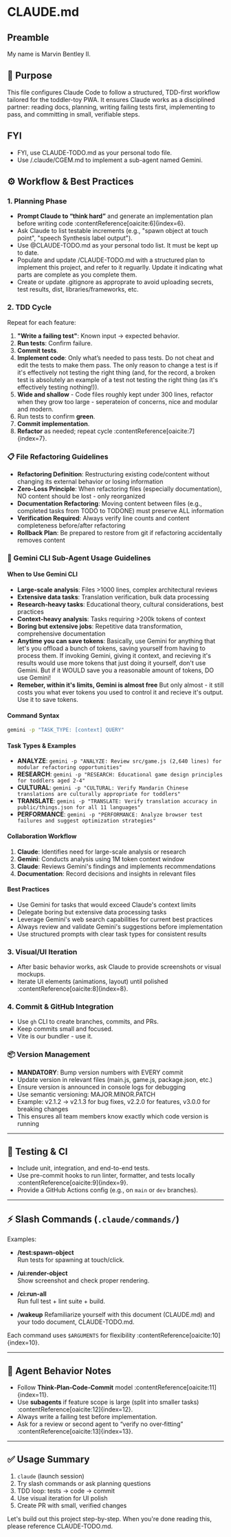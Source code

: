 # CLAUDE.md

## Preamble
My name is Marvin Bentley II.

## 🎯 Purpose
This file configures Claude Code to follow a structured, TDD-first workflow tailored for the toddler-toy PWA. It ensures Claude works as a disciplined partner: reading docs, planning, writing failing tests first, implementing to pass, and committing in small, verifiable steps.

## FYI
- FYI, use CLAUDE-TODO.md as your personal todo file.
- Use /.claude/CGEM.md to implement a sub-agent named Gemini.

## ⚙️ Workflow & Best Practices

### 1. Planning Phase
- **Prompt Claude to “think hard”** and generate an implementation plan before writing code :contentReference[oaicite:6]{index=6}.
- Ask Claude to list testable increments (e.g., "spawn object at touch point", "speech Synthesis label output").
- Use @CLAUDE-TODO.md as your personal todo list. It must be kept up to date.
- Populate and update /CLAUDE-TODO.md with a structured plan to implement this project, and refer to it reguarlly. Update it indicating what parts are complete as you complete them.
- Create or update .gitignore as approprate to avoid uploading secrets, test results, dist, libraries/frameworks, etc.

### 2. TDD Cycle
Repeat for each feature:
  1. **"Write a failing test"**: Known input → expected behavior.
  2. **Run tests**: Confirm failure.
  3. **Commit tests**.
  4. **Implement code**: Only what’s needed to pass tests. Do not cheat and edit the tests to make them pass. The only reason to change a test is if it's effectively not testing the right thing (and, for the record, a broken test is absolutely an example of a test not testing the right thing (as it's effectively testing nothing!)).
  5. **Wide and shallow** - Code files roughly kept under 300 lines, refactor when they grow too large - seperateion of concerns, nice and modular and modern.
  6. Run tests to confirm **green**.
  7. **Commit implementation**.
  8. **Refactor** as needed; repeat cycle :contentReference[oaicite:7]{index=7}.

### 📋 File Refactoring Guidelines
- **Refactoring Definition**: Restructuring existing code/content without changing its external behavior or losing information
- **Zero-Loss Principle**: When refactoring files (especially documentation), NO content should be lost - only reorganized
- **Documentation Refactoring**: Moving content between files (e.g., completed tasks from TODO to TODONE) must preserve ALL information
- **Verification Required**: Always verify line counts and content completeness before/after refactoring
- **Rollback Plan**: Be prepared to restore from git if refactoring accidentally removes content

### 🤖 Gemini CLI Sub-Agent Usage Guidelines

#### When to Use Gemini CLI
- **Large-scale analysis**: Files >1000 lines, complex architectural reviews
- **Extensive data tasks**: Translation verification, bulk data processing
- **Research-heavy tasks**: Educational theory, cultural considerations, best practices
- **Context-heavy analysis**: Tasks requiring >200k tokens of context
- **Boring but extensive jobs**: Repetitive data transformation, comprehensive documentation
- **Anytime you can save tokens**: Basically, use Gemini for anything that let's you offload a bunch of tokens, saving yourself from having to process them. If invoking Gemini, giving it context, and recieving it's results would use more tokens that just doing it yourself, don't use Gemini. But if it WOULD save you a reasonable amount of tokens, DO use Gemini!
- **Remeber, within it's limits, Gemini is almost free** But only almost - it still costs you what ever tokens you used to control it and recieve it's output. Use it to save tokens.

#### Command Syntax
```bash
gemini -p "TASK_TYPE: [context] QUERY"
```

#### Task Types & Examples
- **ANALYZE**: `gemini -p "ANALYZE: Review src/game.js (2,640 lines) for modular refactoring opportunities"`
- **RESEARCH**: `gemini -p "RESEARCH: Educational game design principles for toddlers aged 2-4"`
- **CULTURAL**: `gemini -p "CULTURAL: Verify Mandarin Chinese translations are culturally appropriate for toddlers"`
- **TRANSLATE**: `gemini -p "TRANSLATE: Verify translation accuracy in public/things.json for all 11 languages"`
- **PERFORMANCE**: `gemini -p "PERFORMANCE: Analyze browser test failures and suggest optimization strategies"`

#### Collaboration Workflow
1. **Claude**: Identifies need for large-scale analysis or research
2. **Gemini**: Conducts analysis using 1M token context window
3. **Claude**: Reviews Gemini's findings and implements recommendations
4. **Documentation**: Record decisions and insights in relevant files

#### Best Practices
- Use Gemini for tasks that would exceed Claude's context limits
- Delegate boring but extensive data processing tasks
- Leverage Gemini's web search capabilities for current best practices
- Always review and validate Gemini's suggestions before implementation
- Use structured prompts with clear task types for consistent results

### 3. Visual/UI Iteration
- After basic behavior works, ask Claude to provide screenshots or visual mockups.
- Iterate UI elements (animations, layout) until polished :contentReference[oaicite:8]{index=8}.

### 4. Commit & GitHub Integration
- Use `gh` CLI to create branches, commits, and PRs.
- Keep commits small and focused.
- Vite is our bundler - use it.

### 📦 Version Management
- **MANDATORY**: Bump version numbers with EVERY commit
- Update version in relevant files (main.js, game.js, package.json, etc.)
- Ensure version is announced in console logs for debugging
- Use semantic versioning: MAJOR.MINOR.PATCH
- Example: v2.1.2 → v2.1.3 for bug fixes, v2.2.0 for features, v3.0.0 for breaking changes
- This ensures all team members know exactly which code version is running

---

## 🧪 Testing & CI
- Include unit, integration, and end-to-end tests.
- Use pre-commit hooks to run linter, formatter, and tests locally :contentReference[oaicite:9]{index=9}.
- Provide a GitHub Actions config (e.g., on `main` or `dev` branches).

---

## ⚡ Slash Commands (`.claude/commands/`)
Examples:

- **/test:spawn-object**  
  Run tests for spawning at touch/click.

- **/ui:render-object**  
  Show screenshot and check proper rendering.

- **/ci:run-all**  
  Run full test + lint suite + build.

- **/wakeup**
  Refamiliarize yourself with this document (CLAUDE.md) and your todo document, CLAUDE-TODO.md.

Each command uses `$ARGUMENTS` for flexibility :contentReference[oaicite:10]{index=10}.

---

## 🤖 Agent Behavior Notes
- Follow **Think‑Plan‑Code‑Commit** model :contentReference[oaicite:11]{index=11}.
- Use **subagents** if feature scope is large (split into smaller tasks) :contentReference[oaicite:12]{index=12}.
- Always write a failing test before implementation.
- Ask for a review or second agent to “verify no over‑fitting” :contentReference[oaicite:13]{index=13}.

---

## ✅ Usage Summary
1. `claude` (launch session)  
2. Try slash commands or ask planning questions  
3. TDD loop: tests → code → commit  
4. Use visual iteration for UI polish  
5. Create PR with small, verified changes  

Let's build out this project step-by-step. When you're done reading this, please reference CLAUDE-TODO.md.